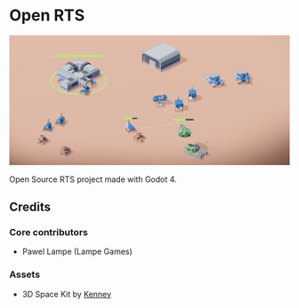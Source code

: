 # Open RTS

![Open RTS](./media/screenshot_1400x650.png "Open RTS")

Open Source RTS project made with Godot 4.

## Credits

### Core contributors
 - Pawel Lampe (Lampe Games)

### Assets
 - 3D Space Kit by [Kenney](https://www.kenney.nl/assets/space-kit)
